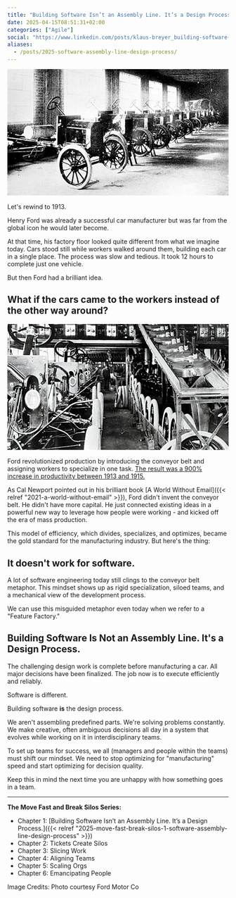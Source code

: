```yaml
---
title: "Building Software Isn’t an Assembly Line. It’s a Design Process."
date: 2025-04-15T08:51:31+02:00
categories: ["Agile"]
social: "https://www.linkedin.com/posts/klaus-breyer_building-software-isnt-an-assembly-line-activity-7317807946921373699-BOt1?"
aliases:
  - /posts/2025-software-assembly-line-design-process/
---
```


![before.jpg](before.jpg)

Let's rewind to 1913.

Henry Ford was already a successful car manufacturer but was far from the global icon he would later become.

At that time, his factory floor looked quite different from what we imagine today. Cars stood still while workers walked around them, building each car in a single place. The process was slow and tedious. It took 12 hours to complete just one vehicle.

But then Ford had a brilliant idea.

## What if the cars came to the workers instead of the other way around?

![after.jpg](after.jpg)

Ford revolutionized production by introducing the conveyor belt and assigning workers to specialize in one task. [The result was a 900% increase in productivity between 1913 and 1915.](https://www.assemblymag.com/articles/91581-the-moving-assembly-line-turns-100)

As Cal Newport pointed out in his brilliant book [A World Without Email]({{< relref "2021-a-world-without-email" >}}), Ford didn't invent the conveyor belt. He didn't have more capital. He just connected existing ideas in a powerful new way to leverage how people were working - and kicked off the era of mass production.

This model of efficiency, which divides, specializes, and optimizes, became the gold standard for the manufacturing industry. But here's the thing:

## It doesn't work for software.

A lot of software engineering today still clings to the conveyor belt metaphor. This mindset shows up as rigid specialization, siloed teams, and a mechanical view of the development process.

We can use this misguided metaphor even today when we refer to a "Feature Factory."

## Building Software Is Not an Assembly Line. It's a Design Process.

The challenging design work is complete before manufacturing a car. All major decisions have been finalized. The job now is to execute efficiently and reliably.

Software is different.

Building software **is** the design process.

We aren't assembling predefined parts. We're solving problems constantly. We make creative, often ambiguous decisions all day in a system that evolves while working on it in interdisciplinary teams.

To set up teams for success, we all (managers and people within the teams) must shift our mindset. We need to stop optimizing for "manufacturing" speed and start optimizing for decision quality.

Keep this in mind the next time you are unhappy with how something goes in a team.

---

**The Move Fast and Break Silos Series:**

- Chapter 1: [Building Software Isn’t an Assembly Line. It’s a Design Process.]({{< relref "2025-move-fast-break-silos-1-software-assembly-line-design-process" >}})
- Chapter 2: Tickets Create Silos
- Chapter 3: Slicing Work
- Chapter 4: Aligning Teams
- Chapter 5: Scaling Orgs
- Chapter 6: Emancipating People

Image Credits: Photo courtesy Ford Motor Co

